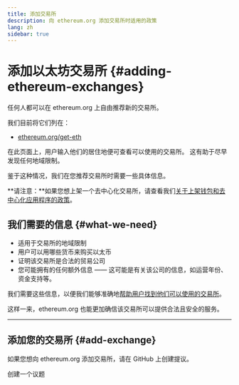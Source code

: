 ```yaml
---
title: 添加交易所
description: 向 ethereum.org 添加交易所时适用的政策
lang: zh
sidebar: true
---
```


# 添加以太坊交易所 {#adding-ethereum-exchanges}

任何人都可以在 ethereum.org 上自由推荐新的交易所。

我们目前将它们列在：

- [ethereum.org/get-eth](/get-eth/)

在此页面上，用户输入他们的居住地便可查看可以使用的交易所。 这有助于尽早发现任何地域限制。

鉴于这种情况，我们在您推荐交易所时需要一些具体信息。

**请注意：**如果您想上架一个去中心化交易所，请查看我们[关于上架钱包和去中心化应用程序的政策](/contributing/adding-products/)。

## 我们需要的信息 {#what-we-need}

- 适用于交易所的地域限制
- 用户可以用哪些货币来购买以太币
- 证明该交易所是合法的贸易公司
- 您可能拥有的任何额外信息 —— 这可能是有关该公司的信息，如运营年份、资金支持等。

我们需要这些信息，以便我们能够准确地[帮助用户找到他们可以使用的交易所](/get-eth/#country-picker)。

这样一来，ethereum.org 也能更加确信该交易所可以提供合法且安全的服务。

---

## 添加您的交易所 {#add-exchange}

如果您想向 ethereum.org 添加交易所，请在 GitHub 上创建提议。

<ButtonLink to="https://github.com/ethereum/ethereum-org-website/issues/new/choose">
  创建一个议题
</ButtonLink>
